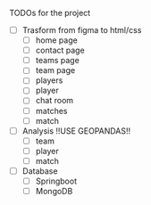 TODOs for the project

- [ ] Trasform from figma to html/css
  - [ ] home page
  - [ ] contact page
  - [ ] teams page
  - [ ] team page
  - [ ] players
  - [ ] player
  - [ ] chat room
  - [ ] matches
  - [ ] match
- [ ] Analysis !!USE GEOPANDAS!!
  - [ ] team
  - [ ] player
  - [ ] match
- [ ] Database
  - [ ] Springboot
  - [ ] MongoDB